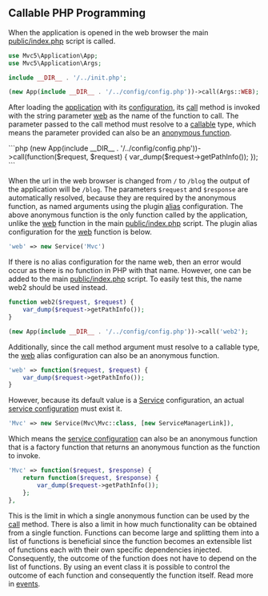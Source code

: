 ## Callable PHP Programming
<p>When the application is opened in the web browser the main <a href="https://github.com/mvc5/application/blob/master/public/index.php">public/index.php</a> script is called.</p>

```php
use Mvc5\Application\App;
use Mvc5\Application\Args;

include __DIR__ . '/../init.php';

(new App(include __DIR__ . '/../config/config.php'))->call(Args::WEB);

```

<p>After loading the <a href="https://github.com/mvc5/framework/blob/master/src/Application/App.php">application</a> with its <a href="https://github.com/mvc5/application/blob/master/config/config.php">configuration</a>, its <a href="https://github.com/mvc5/framework/blob/master/src/Service/Resolver/Resolver.php#L63">call</a> method is invoked with the string parameter <a href="https://github.com/mvc5/framework/blob/master/config/alias.php#L19">web</a> as the name of the function to call. The parameter passed to the call method must resolve to a <a href="http://php.net/manual/en/language.types.callable.php">callable</a> type, which means the parameter provided can also be an <a href="http://php.net/manual/en/functions.anonymous.php">anonymous function</a>.</p>
```php
(new App(include __DIR__ . '/../config/config.php'))->call(function($request, $request) {
    var_dump($request->getPathInfo());
});
```
<p>When the url in the web browser is changed from <code>/</code> to <code>/blog</code> the output of the application will be <code>/blog</code>. The parameters <code>$request</code> and <code>$response</code> are automatically resolved, because they are required by the anonymous function, as named arguments using the plugin <a href="https://github.com/mvc5/framework/blob/master/config/alias.php">alias</a> configuration. The above anonymous function is the only function called by the application, unlike the <a href="https://github.com/mvc5/framework/blob/master/config/alias.php#L19">web</a> function in the main <a href="https://github.com/mvc5/application/blob/master/public/index.php">public/index.php</a> script. The plugin alias configuration for the <a href="https://github.com/mvc5/framework/blob/master/config/alias.php#L19">web</a> function is below.</p>

```php
'web' => new Service('Mvc')
```

<p>If there is no alias configuration for the name web, then an error would occur as there is no function in PHP with that name. However, one can be added to the main <a href="https://github.com/mvc5/application/blob/master/public/index.php">public/index.php</a> script. To easily test this, the name web2 should be used instead.</p>

```php
function web2($request, $request) {
    var_dump($request->getPathInfo());
}

(new App(include __DIR__ . '/../config/config.php'))->call('web2');
```

<p>Additionally, since the call method argument must resolve to a callable type, the <a href="https://github.com/mvc5/framework/blob/master/config/alias.php#L19">web</a> alias configuration can also be an anonymous function.</p>

```php
'web' => function($request, $request) {
    var_dump($request->getPathInfo());
}
```

<p>However, because its default value is a <a href="https://github.com/mvc5/framework/blob/master/src/Service/Config/Service/Service.php">Service</a> configuration, an actual <a href="https://github.com/mvc5/framework/blob/master/config/service.php#L62">service configuration</a> must exist it.</p>

```php
'Mvc' => new Service(Mvc\Mvc::class, [new ServiceManagerLink]),
```

<p>Which means the <a href="https://github.com/mvc5/framework/blob/master/config/service.php#L62">service configuration</a> can also be an anonymous function that is a factory function that returns an anonymous function as the function to invoke.</p>

```php
'Mvc' => function($request, $response) {
    return function($request, $response) {
        var_dump($request->getPathInfo());
    };
},
```

<p>This is the limit in which a single anonymous function can be used by the <a href="https://github.com/mvc5/framework/blob/master/src/Service/Resolver/Resolver.php#L63">call</a> method. There is also a limit in how much functionality can be obtained from a single function. Functions can become large and splitting them into a list of functions is beneficial since the function becomes an extensible list of functions each with their own specific dependencies injected. Consequently, the outcome of the function does not have to depend on the list of functions. By using an event class it is possible to control the outcome of each function and consequently the function itself. Read more in <a href="/overview/#events">events</a>.</p> 
